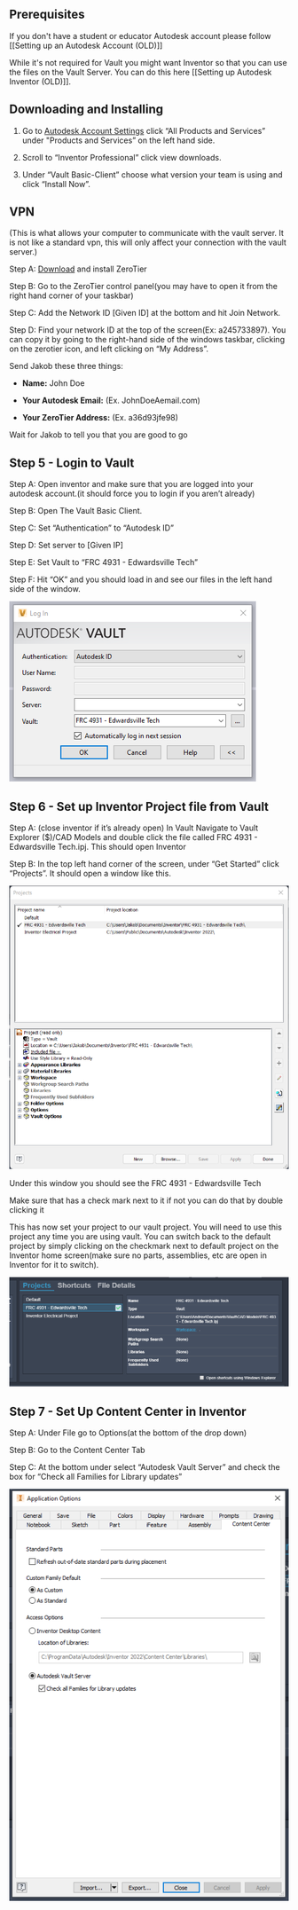 ## Prerequisites

If you don't have a student or educator Autodesk account please follow [[Setting up an Autodesk Account (OLD)]]

While it's not required for Vault you might want Inventor so that you can use the files on the Vault Server. 
You can do this here [[Setting up Autodesk Inventor (OLD)]].

## Downloading and Installing

 1. Go to [Autodesk Account Settings](https://manage.autodesk.com/home/) click “All Products and Services” under "Products and Services” on the
left hand side.

 2. Scroll to “Inventor Professional” click view downloads.

 3. Under “Vault Basic-Client” choose what version your team is using and click “Install Now”.

## VPN

(This is what allows your computer to communicate with the vault server. It is not
like a standard vpn, this will only affect your connection with the vault server.)

Step A: [Download](https://www.zerotier.com/download/) and install ZeroTier

Step B: Go to the ZeroTier control panel(you may have to open it from the right hand
corner of your taskbar)

Step C: Add the Network ID [Given ID] at the bottom and hit Join Network.

Step D: Find your network ID at the top of the screen(Ex: a245733897). You can copy it
by going to the right-hand side of the windows taskbar, clicking on the zerotier icon, and left
clicking on “My Address”.

Send Jakob these three things:

* **Name:** John Doe

* **Your Autodesk Email:** (Ex. JohnDoeAemail.com)

* **Your ZeroTier Address:** (Ex. a36d93jfe98)

Wait for Jakob to tell you that you are good to go

## Step 5 - Login to Vault

Step A: Open inventor and make sure that you are logged into your autodesk account.(it
should force you to login if you aren’t already)

Step B: Open The Vault Basic Client.

Step C: Set “Authentication” to “Autodesk ID”

Step D: Set server to [Given IP]

Step E: Set Vault to “FRC 4931 - Edwardsville Tech”

Step F: Hit “OK” and you should load in and see our files in the left hand side of the
window.

![Log In](./images/LogIn.png)

## Step 6 - Set up Inventor Project file from Vault

Step A: (close inventor if it’s already open) In Vault Navigate to Vault Explorer ($)/CAD
Models and double click the file called FRC 4931 - Edwardsville Tech.ipj. This should open
Inventor

Step B: In the top left hand corner of the screen, under “Get Started” click “Projects”. It
should open a window like this.

![Projects](./images/Projects.png)

Under this window you should see the FRC 4931 - Edwardsville Tech

Make sure that has a check mark next to it if not you can do that by double clicking it

This has now set your project to our vault project. You will need to use this project any time you are using vault. You can switch back to the default project by simply clicking on the checkmark next to default project on the Inventor home screen(make sure no parts, assemblies, etc are open in Inventor for it to switch).

![Inventor Home](./images/InventorHome.png)

## Step 7 - Set Up Content Center in Inventor

Step A: Under File go to Options(at the bottom of the drop down)

Step B: Go to the Content Center Tab

Step C: At the bottom under select “Autodesk Vault Server” and check the box for
“Check all Families for Library updates”

![Application Options](./images/ApplicationOptions.png)


